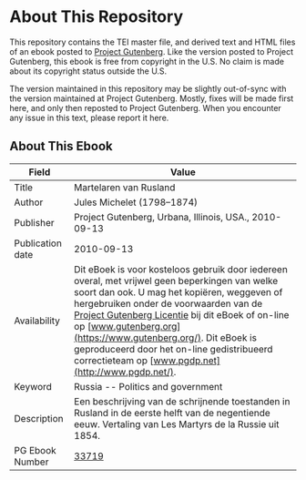 # About This Repository

This repository contains the TEI master file, and derived text and HTML files of an ebook posted to [Project Gutenberg](https://www.gutenberg.org/). Like the version posted to Project Gutenberg, this ebook is free from copyright in the U.S. No claim is made about its copyright status outside the U.S.

The version maintained in this repository may be slightly out-of-sync with the version maintained at Project Gutenberg. Mostly, fixes will be made first here, and only then reposted to Project Gutenberg. When you encounter any issue in this text, please report it here.

## About This Ebook

| Field | Value |
| ----- | ----- |
| Title | Martelaren van Rusland |
| Author | Jules Michelet (1798–1874) |
| Publisher | Project Gutenberg, Urbana, Illinois, USA., 2010-09-13 |
| Publication date | 2010-09-13 |
| Availability | Dit eBoek is voor kosteloos gebruik door iedereen overal, met vrijwel geen beperkingen van welke soort dan ook. U mag het kopiëren, weggeven of hergebruiken onder de voorwaarden van de [Project Gutenberg Licentie](https://www.gutenberg.org/license) bij dit eBoek of on-line op [www.gutenberg.org](https://www.gutenberg.org/). Dit eBoek is geproduceerd door het on-line gedistribueerd correctieteam op [www.pgdp.net](http://www.pgdp.net/). |
| Keyword | Russia -- Politics and government |
| Description | Een beschrijving van de schrijnende toestanden in Rusland in de eerste helft van de negentiende eeuw. Vertaling van Les Martyrs de la Russie uit 1854. |
| PG Ebook Number | [33719](https://www.gutenberg.org/ebooks/33719) |

